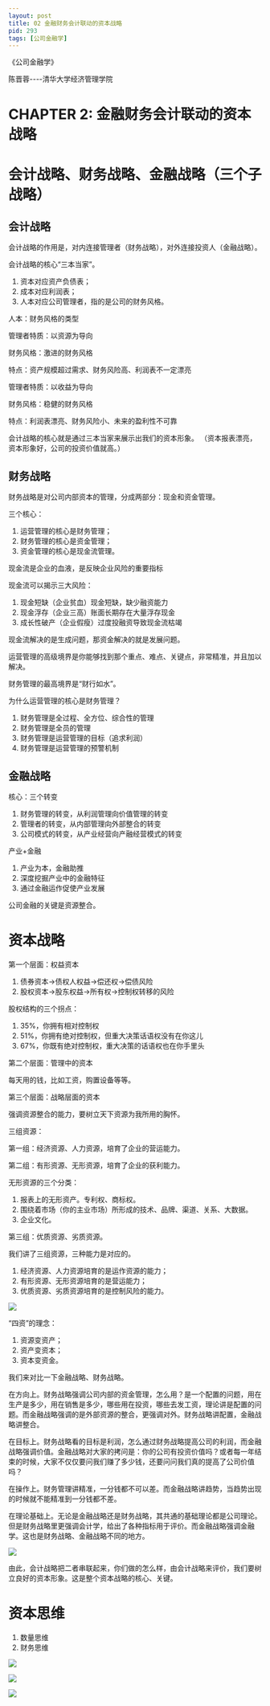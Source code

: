 ```yaml
---
layout: post
title: 02 金融财务会计联动的资本战略
pid: 293
tags: [公司金融学]
---
```


《公司金融学》

陈晋蓉----清华大学经济管理学院

# CHAPTER 2: 金融财务会计联动的资本战略

# 会计战略、财务战略、金融战略（三个子战略）

## 会计战略

会计战略的作用是，对内连接管理者（财务战略），对外连接投资人（金融战略）。

会计战略的核心“三本当家”。

1. 资本对应资产负债表；
2. 成本对应利润表；
3. 人本对应公司管理者，指的是公司的财务风格。

人本：财务风格的类型

管理者特质：以资源为导向

财务风格：激进的财务风格

特点：资产规模超过需求、财务风险高、利润表不一定漂亮

管理者特质：以收益为导向

财务风格：稳健的财务风格

特点：利润表漂亮、财务风险小、未来的盈利性不可靠

会计战略的核心就是通过三本当家来展示出我们的资本形象。
（资本报表漂亮，资本形象好，公司的投资价值就高。）


## 财务战略

财务战略是对公司内部资本的管理，分成两部分：现金和资金管理。

三个核心：

1. 运营管理的核心是财务管理；
2. 财务管理的核心是资金管理；
3. 资金管理的核心是现金流管理。

现金流是企业的血液，是反映企业风险的重要指标

现金流可以揭示三大风险：

1. 现金短缺（企业贫血）现金短缺，缺少融资能力
2. 现金浮存（企业三高）账面长期存在大量浮存现金
3. 成长性破产（企业假瘦）过度投融资导致现金流枯竭

现金流解决的是生成问题，那资金解决的就是发展问题。

运营管理的高级境界是你能够找到那个重点、难点、关键点，非常精准，并且加以解决。

财务管理的最高境界是“财行如水”。

为什么运营管理的核心是财务管理？

1. 财务管理是全过程、全方位、综合性的管理
2. 财务管理是全员的管理
3. 财务管理是运营管理的目标（追求利润）
4. 财务管理是运营管理的预警机制

## 金融战略

核心：三个转变

1. 财务管理的转变，从利润管理向价值管理的转变
2. 管理者的转变，从内部管理向外部整合的转变
3. 公司模式的转变，从产业经营向产融经营模式的转变

产业+金融

1. 产业为本，金融助推
2. 深度挖掘产业中的金融特征
3. 通过金融运作促使产业发展

公司金融的关键是资源整合。

# 资本战略

第一个层面：权益资本

1. 债券资本->债权人权益->偿还权->偿债风险
2. 股权资本->股东权益->所有权->控制权转移的风险

股权结构的三个拐点：

1. 35%，你拥有相对控制权
2. 51%，你拥有绝对控制权，但重大决策话语权没有在你这儿
3. 67%，你既有绝对控制权，重大决策的话语权也在你手里头

第二个层面：管理中的资本

每天用的钱，比如工资，购置设备等等。

第三个层面：战略层面的资本

强调资源整合的能力，要树立天下资源为我所用的胸怀。

三组资源：

第一组：经济资源、人力资源，培育了企业的营运能力。

第二组：有形资源、无形资源，培育了企业的获利能力。

无形资源的三个分类：

1. 报表上的无形资产。专利权、商标权。
2. 围绕着市场（你的主业市场）所形成的技术、品牌、渠道、关系、大数据。
3. 企业文化。

第三组：优质资源、劣质资源。

我们讲了三组资源，三种能力是对应的。

1. 经济资源、人力资源培育的是运作资源的能力；
2. 有形资源、无形资源培育的是营运能力；
3. 优质资源、劣质资源培育的是控制风险的能力。


![](/uploads/2018/10/24-02.jpg)

“四资”的理念：

1. 资源变资产；
2. 资产变资本；
3. 资本变资金。

我们来对比一下金融战略、财务战略。

在方向上。财务战略强调公司内部的资金管理，怎么用？是一个配置的问题，用在生产是多少，用在销售是多少，哪些用在投资，哪些去发工资，理论讲是配置的问题。而金融战略强调的是外部资源的整合，更强调对外。财务战略讲配置，金融战略讲整合。

在目标上。财务战略看的目标是利润，怎么通过财务战略提高公司的利润，而金融战略强调价值。金融战略对大家的拷问是：你的公司有投资价值吗？或者每一年结束的时候，大家不仅仅要问我们赚了多少钱，还要问问我们真的提高了公司价值吗？

在操作上。财务管理讲精准，一分钱都不可以差。而金融战略讲趋势，当趋势出现的时候就不能精准到一分钱都不差。

在理论基础上。无论是金融战略还是财务战略，其共通的基础理论都是公司理论。但是财务战略里更强调会计学，给出了各种指标用于评价。而金融战略强调金融学。这也是财务战略、金融战略不同的地方。

![](/uploads/2018/10/24-03.jpg)

由此，会计战略把二者串联起来，你们做的怎么样，由会计战略来评价，我们要树立良好的资本形象。这是整个资本战略的核心、关键。

# 资本思维

1. 数量思维
2. 财务思维

![](/uploads/2018/10/24-04.jpg)


![](/uploads/2018/10/24-05.jpg)


![](/uploads/2018/10/24-06.jpg)

